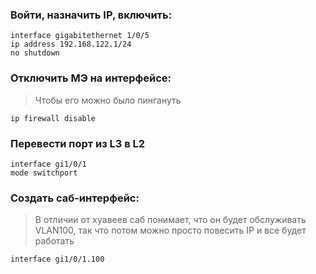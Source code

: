 ### Войти, назначить IP, включить:
```cisco
interface gigabitethernet 1/0/5
ip address 192.168.122.1/24
no shutdown
```

### Отключить МЭ на интерфейсе:
> Чтобы его можно было пингануть
```cisco
ip firewall disable
```

### Перевести порт из L3 в L2
```cisco
interface gi1/0/1
mode switchport
```

### Создать саб-интерфейс:
> В отличии от хуавеев саб понимает, что он будет обслуживать VLAN100, так что потом можно просто повесить IP и все будет работать
```huawei
interface gi1/0/1.100
```